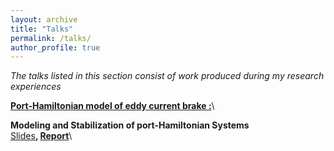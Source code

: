 ```yaml
---
layout: archive
title: "Talks"
permalink: /talks/
author_profile: true
---
```


*The talks listed in this section consist of work produced during my research experiences*

**[Port-Hamiltonian model of eddy current brake :](https://uni-wuppertal.sciebo.de/s/QMAlZLpmlahEOla#pdfviewer)**\

**Modeling and Stabilization of port-Hamiltonian Systems**\
[Slides](https://ahlamouardi.github.io/AhlamOUARDI/files/Presentation.pdf)**, [Report](https://ahlamouardi.github.io/AhlamOUARDI/files/Report.pdf)**\
